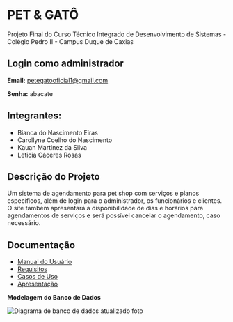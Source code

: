 # PET & GATÔ

Projeto Final do Curso Técnico Integrado de Desenvolvimento de Sistemas - Colégio Pedro II - Campus Duque de Caxias

## Login como administrador
 **Email:** petegatooficial1@gmail.com
 
 **Senha:** abacate

## Integrantes:
 - Bianca do Nascimento Eiras 
 - Carollyne Coelho do Nascimento 
 - Kauan Martinez da Silva
 - Leticia Cáceres Rosas

 ## Descrição do Projeto

  Um sistema de agendamento para pet shop com serviços e planos específicos, além de login para o administrador, os funcionários e clientes. O site também apresentará a disponibilidade de dias e horários para agendamentos de serviços e será possível cancelar o agendamento, caso necessário.
  
## Documentação

- [Manual do Usuário](manual.md)
- [Requisitos](requisitos.md)
- [Casos de Uso](casos-de-uso.md)
- [Apresentação](apresentacao.pdf)


**Modelagem do Banco de Dados**

![Diagrama de banco de dados atualizado foto](https://user-images.githubusercontent.com/95979551/215918217-fb6311c1-6337-4bdb-961c-06e4dd4f1ec5.png)



